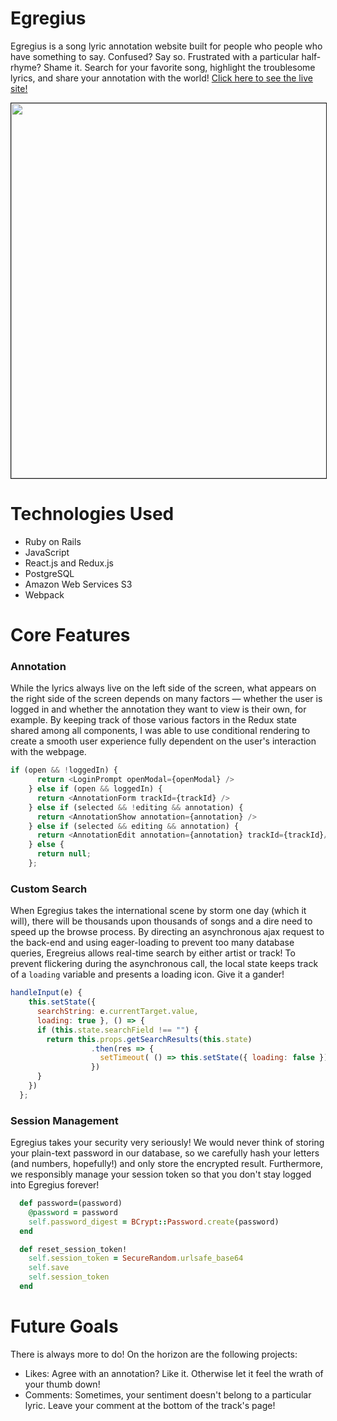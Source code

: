 # Egregius

Egregius is a song lyric annotation website built for people who people who have something to say. Confused? Say so. Frustrated with a particular half-rhyme? Shame it. Search for your favorite song, highlight the troublesome lyrics, and share your annotation with the world! [Click here to see the live site!](https://egregius.herokuapp.com/#/)

<p align="center" > 
  <img src="https://github.com/L412/Egregius/blob/master/app/assets/images/github/egregius-front-page.png" width="600" border="1px solid black"/>
</p>

# Technologies Used
* Ruby on Rails
* JavaScript
* React.js and Redux.js
* PostgreSQL
* Amazon Web Services S3
* Webpack

# Core Features
### Annotation
While the lyrics always live on the left side of the screen, what appears on the right side of the screen depends on many factors — whether the user is logged in and whether the annotation they want to view is their own, for example. By keeping track of those various factors in the Redux state shared among all components, I was able to use conditional rendering to create a smooth user experience fully dependent on the user's interaction with the webpage.

```javascript
if (open && !loggedIn) {
      return <LoginPrompt openModal={openModal} />
    } else if (open && loggedIn) {
      return <AnnotationForm trackId={trackId} />
    } else if (selected && !editing && annotation) {
      return <AnnotationShow annotation={annotation} />
    } else if (selected && editing && annotation) {
      return <AnnotationEdit annotation={annotation} trackId={trackId}/>
    } else {
      return null;
    };
```

### Custom Search
When Egregius takes the international scene by storm one day (which it will), there will be thousands upon thousands of songs and a dire need to speed up the browse process. By directing an asynchronous ajax request to the back-end and using eager-loading to prevent too many database queries, Eregreius allows real-time search by either artist or track! To prevent flickering during the asynchronous call, the local state keeps track of a `loading` variable and presents a loading icon. Give it a gander!

```javascript 
handleInput(e) {
    this.setState({ 
      searchString: e.currentTarget.value,
      loading: true }, () => {
      if (this.state.searchField !== "") {
        return this.props.getSearchResults(this.state)
                  .then(res => {
                    setTimeout( () => this.setState({ loading: false }), 500)
                  })
      }
    })
  };
```

### Session Management
Egregius takes your security very seriously! We would never think of storing your plain-text password in our database, so we carefully hash your letters (and numbers, hopefully!) and only store the encrypted result. Furthermore, we responsibly manage your session token so that you don't stay logged into Egregius forever!

```ruby
  def password=(password)
    @password = password
    self.password_digest = BCrypt::Password.create(password)
  end

  def reset_session_token!
    self.session_token = SecureRandom.urlsafe_base64
    self.save
    self.session_token
  end
```

# Future Goals
There is always more to do! On the horizon are the following projects:
* Likes: Agree with an annotation? Like it. Otherwise let it feel the wrath of your thumb down!
* Comments: Sometimes, your sentiment doesn't belong to a particular lyric. Leave your comment at the bottom of the track's page!
